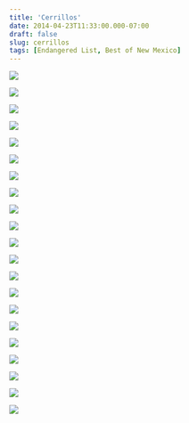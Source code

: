 ```yaml
---
title: 'Cerrillos'
date: 2014-04-23T11:33:00.000-07:00
draft: false
slug: cerrillos
tags: [Endangered List, Best of New Mexico]
---
```


![](/images/blog/legacy/Cerrillos+(1)+(Large).JPG)

  

![](/images/blog/legacy/Cerrillos+(2)+(Large).JPG)

  

![](/images/blog/legacy/Cerrillos+(3)+(Large).JPG)

  

![](/images/blog/legacy/Cerrillos+(4)+(Large).JPG)

  

![](/images/blog/legacy/Cerrillos+(5)+(Large).JPG)

  

![](/images/blog/legacy/Cerrillos+(6)+(Large).JPG)

  

![](/images/blog/legacy/Cerrillos+(7)+(Large).JPG)

  

![](/images/blog/legacy/Cerrillos+(8)+(Large).JPG)

  

![](/images/blog/legacy/Cerrillos+(9)+(Large).JPG)

  

![](/images/blog/legacy/Cerrillos+(10)+(Large).JPG)

  

![](/images/blog/legacy/Cerrillos+(11)+(Large).JPG)

  

![](/images/blog/legacy/Cerrillos+(12)+(Large).JPG)

  

![](/images/blog/legacy/Cerrillos+(13)+(Large).JPG)

  

![](/images/blog/legacy/Cerrillos+(14)+(Large).JPG)

  

![](/images/blog/legacy/Cerrillos+(15)+(Large).JPG)

  

![](/images/blog/legacy/Cerrillos+(16)+(Large).JPG)

  

![](/images/blog/legacy/Cerrillos+(18)+(Large).JPG)

  

![](/images/blog/legacy/Cerrillos+(21)+(Large).JPG)

  

![](/images/blog/legacy/Cerrillos+(22)+(Large).JPG)

  

![](/images/blog/legacy/Cerrillos+(23)+(Large).JPG)

  

![](/images/blog/legacy/Cerrillos+(24)+(Large).JPG)